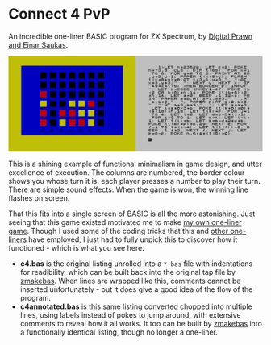 # Connect 4 PvP

An incredible one-liner BASIC program for ZX Spectrum, by [Digital Prawn and Einar Saukas](http://reptonix.awardspace.co.uk/sinclair/oneliners/connect4-pvp.htm).

[![Connect 4 PvP Screenshots](images/c4screens.png "Connect 4 PvP Screenshots")](http://reptonix.awardspace.co.uk/sinclair/oneliners/connect4-pvp.htm)

This is a shining example of functional minimalism in game design, and utter excellence of execution.
The columns are numbered, the border colour shows you whose turn it is, each player presses a number to play their turn.
There are simple sound effects. When the game is won, the winning line flashes on screen.

That this fits into a single screen of BASIC is all the more astonishing. Just seeing that this game existed motivated me to make [my own one-liner game](https://github.com/patters-syno/line).
Though I used some of the coding tricks that this and [other one-liners](http://reptonix.awardspace.co.uk/sinclair/oneliners/) have employed, I just had to fully unpick this to discover how it functioned - which is what you see here.

- **c4.bas** is the original listing unrolled into a ```*.bas``` file with indentations for readibility, which can be built back into the original tap file by [zmakebas](https://github.com/ohnosec/zmakebas).
When lines are wrapped like this, comments cannot be inserted unfortunately - but it does give a good idea of the flow of the program.
- **c4annotated.bas** is this same listing converted chopped into multiple lines, using labels instead of pokes to jump around, with extensive comments to reveal how it all works.
It too can be built by [zmakebas](https://github.com/ohnosec/zmakebas) into a functionally identical listing, though no longer a one-liner.
